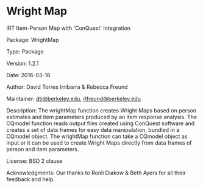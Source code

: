 Wright Map
=========

IRT Item-Person Map with 'ConQuest' Integration

Package: WrightMap

Type: Package

Version: 1.2.1

Date: 2016-03-18

Author: David Torres Irribarra & Rebecca Freund

Maintainer: dti@berkeley.edu, rlfreund@berkeley.edu

Description: The wrightMap function creates Wright Maps based on person estimates and item parameters produced by an item response analysis. The CQmodel function reads output files created using ConQuest software and creates a set of data frames for easy data manipulation, bundled in a CQmodel object. The wrightMap function can take a CQmodel object as input or it can be used to create Wright Maps directly from data frames of person and item parameters.

License: BSD 2 clause

Acknowledgments: Our thanks to Ronli Diakow & Beth Ayers for all their feedback and help.
